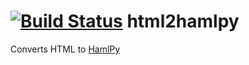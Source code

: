 [![Build Status](https://travis-ci.org/davidtingsu/html2hamlpy.png?branch=master)](https://travis-ci.org/davidtingsu/html2hamlpy)
html2hamlpy
=======
Converts HTML to [HamlPy](https://github.com/jessemiller/HamlPy)

